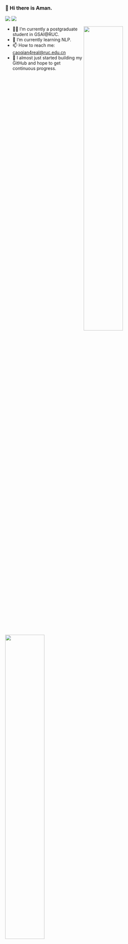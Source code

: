 <!--
**Aman-4-Real/Aman-4-Real** is a ✨ _special_ ✨ repository because its `README.md` (this file) appears on your GitHub profile.
Here are some ideas to get you started:

- 🔭 I’m currently working on ...
- 🌱 I’m currently learning ...
- 👯 I’m looking to collaborate on ...
- 🤔 I’m looking for help with ...
- 💬 Ask me about ...
- 📫 How to reach me: ...
- 😄 Pronouns: ...
- ⚡ Fun fact: ...
-->


### 👋 Hi there is Aman.

![](https://img.shields.io/badge/dynamic/json?color=success&label=GitHub&query=%24.data.totalSubs&suffix=%20followers&url=https%3A%2F%2Fapi.spencerwoo.com%2Fsubstats%2F%3Fsource%3Dgithub%26queryKey%3DAman-4-Real)
![](https://visitor-badge.glitch.me/badge?page_id=Aman-4-Real)

<!-- [![Top Langs](https://github-readme-stats.vercel.app/api/top-langs/?username=Aman-4-Real&layout=compact)](https://github.com/Aman-4-Real/github-readme-stats) -->
<img src="https://github-readme-stats.vercel.app/api/top-langs/?username=Aman-4-Real" align="right" width="50%">

- 👨‍🎓 I’m currently a postgraduate student in GSAI@RUC.
- 🌱 I’m currently learning NLP.
- 📫 How to reach me: caoqian4real@ruc.edu.cn
- 👾 I almost just started building my GitHub and hope to get continuous progress.

<!-- [![Aman-4-Real's github stats](https://github-readme-stats.vercel.app/api?username=Aman-4-Real&show_icons=true&theme=highcontrast)](https://github.com/Aman-4-Real/github-readme-stats) -->
<img src="https://github-readme-stats.vercel.app/api?username=Aman-4-Real&show_icons=true&theme=highcontrast" width="50%">


